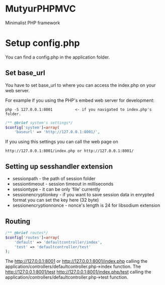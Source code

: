 # MutyurPHPMVC
Minimalist PHP framework 

# Setup config.php

You can find a config.php in the application folder.

## Set base_url

You have to set base_url to where you can access the index.php on your web server. 

For example if you using the PHP's embed web server for development:

````
php -S 127.0.0.1:8001          <- if you navigated to index.php's folder.
````

```php
/** @brief system's settings*/
$config['system']=array(
	'baseurl' => 'http://127.0.0.1:8001/',
```
If you using this settings you can call the web page on 

```
http://127.0.0.1:8001/index.php or http://127.0.0.1:8001/ 
```
## Setting up sesshandler extension

- sessionpath - the path of session folder
- sessiontimeout - session timeout in milliseconds
- sessiontype - it can be only 'file' currently
- sessionencryptionkey - if you want to save session data in enrypted format you can set the key here (32 byte) 
- sessionencryptionnonce - nonce's length is 24 for libsodium extension

## Routing

```php
/** @brief routes*/
$config['routes']=array(
	'default' => 'defaultcontroller/index',	
	'test' => 'defaultcontroller/test'		
);	
```

The http://127.0.0.1:8001 or http://127.0.0.1:8001/index.php calling the application/controllers/defaultcontroller.php->index function.
The http://127.0.0.1:8001/test http://127.0.0.1:8001/index.php/test calling the application/controllers/defaultcontroller.php->test function.
